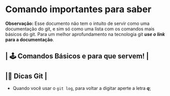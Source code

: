 # Comando importantes para saber
**Observação:** Esse documento não tem o intuito de servir como uma documentação do git, e sim só como uma lista com os comandos mais básicos do git. Para um melhor aprofundamento na tecnologia git **_use o link_ para a documentação**.

## | 🕹️ Comandos Básicos e para que servem! |

## |🧩 Dicas Git |

- Quando você usar o `git log`, para voltar a digitar aperte a letra **_q_**; 